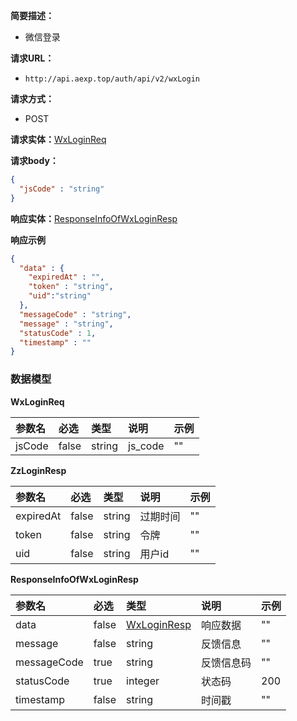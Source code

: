 **简要描述：**
- 微信登录

**请求URL：**
- `http://api.aexp.top/auth/api/v2/wxLogin`

**请求方式：**
- POST


**请求实体：**[WxLoginReq](#WxLoginReq)

**请求body：**
```json
{
  "jsCode" : "string"
}
```

**响应实体：**[ResponseInfoOfWxLoginResp](#ResponseInfoOfWxLoginResp)

**响应示例**
```json
{
  "data" : {
    "expiredAt" : "",
    "token" : "string",
    "uid":"string"
  },
  "messageCode" : "string",
  "message" : "string",
  "statusCode" : 1,
  "timestamp" : ""
}
```

### 数据模型

<a name="WxLoginReq"></a>**WxLoginReq**

|参数名|必选|类型|说明|示例|
|:---|:---|:---|:---|:---|
|jsCode|false|string|js_code|""|

<a name="WxLoginResp"></a>**ZzLoginResp**

|参数名|必选|类型|说明|示例|
|:---|:---|:---|:---|:---|
|expiredAt|false|string|过期时间|""|
|token|false|string|令牌|""|
|uid|false|string|用户id|""|

<a name="ResponseInfoOfWxLoginResp"></a>**ResponseInfoOfWxLoginResp**

|参数名|必选|类型|说明|示例|
|:---|:---|:---|:---|:---|
|data|false|[WxLoginResp](#WxLoginResp)|响应数据|""|
|message|false|string|反馈信息|""|
|messageCode|true|string|反馈信息码|""|
|statusCode|true|integer|状态码|200|
|timestamp|false|string|时间戳|""|
